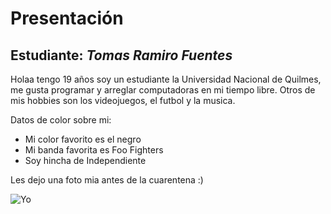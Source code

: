# Presentación

## Estudiante: _Tomas Ramiro Fuentes_

Holaa tengo 19 años soy un estudiante la Universidad Nacional de Quilmes, me gusta programar y arreglar computadoras en mi tiempo libre.
Otros de mis hobbies son los videojuegos, el futbol y la musica.

Datos de color sobre mi:
 - Mi color favorito es el negro
 - Mi banda favorita es Foo Fighters
 - Soy hincha de Independiente

Les dejo una foto mia antes de la cuarentena :)

![Yo](IMG_20200229_220547262)
